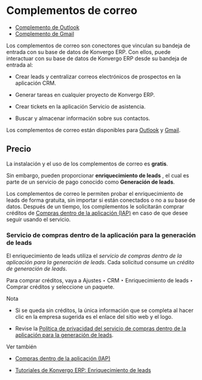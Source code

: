 # Complementos de correo

  * [Complemento de Outlook](mail_plugins/outlook)
  * [Complemento de Gmail](mail_plugins/gmail)

Los complementos de correo son conectores que vinculan su bandeja de entrada
con su base de datos de Konvergo ERP. Con ellos, puede interactuar con su base de
datos de Konvergo ERP desde su bandeja de entrada al:

  * Crear leads y centralizar correos electrónicos de prospectos en la aplicación CRM.

  * Generar tareas en cualquier proyecto de Konvergo ERP.

  * Crear tickets en la aplicación Servicio de asistencia.

  * Buscar y almacenar información sobre sus contactos.

Los complementos de correo están disponibles para
[Outlook](mail_plugins/outlook) y [Gmail](mail_plugins/gmail).

## Precio

La instalación y el uso de los complementos de correo es **gratis**.

Sin embargo, pueden proporcionar **enriquecimiento de leads** , el cual es
parte de un servicio de pago conocido como **Generación de leads**.

Los complementos de correo le permiten probar el enriquecimiento de leads de
forma gratuita, sin importar si están conectados o no a su base de datos.
Después de un tiempo, los complementos le solicitarán comprar créditos de
[Compras dentro de la aplicación (IAP)](../../essentials/in_app_purchase)
en caso de que desee seguir usando el servicio.

### Servicio de compras dentro de la aplicación para la generación de leads

El enriquecimiento de leads utiliza el _servicio de compras dentro de la
aplicación para la generación de leads_. Cada solicitud consume un _crédito de
generación de leads_.

Para comprar créditos, vaya a Ajustes ‣ CRM ‣ Enriquecimiento de leads ‣
Comprar créditos y seleccione un paquete.

<div class="alert alert-primary">
<p class="alert-title">
Nota</p><ul>
<li><p>Si se queda sin créditos, la única información que se completa al hacer clic en la empresa sugerida es el enlace del sitio web y el logo.</p></li>
<li><p>Revise la <a href="https://iap.odoo.com/privacy#header_3">Política de privacidad del servicio de compras dentro de la aplicación para la generación de leads</a>.</p></li>
</ul>
</div> <div class="alert alert-secondary">
<p class="alert-title">
Ver también</p><ul>
<li><p><a href="../../essentials/in_app_purchase">Compras dentro de la aplicación (IAP)</a></p></li>
<li><p><a href="https://www.odoo.com/r/p73">Tutoriales de Konvergo ERP: Enriquecimiento de leads</a></p></li>
</ul>
</div>

